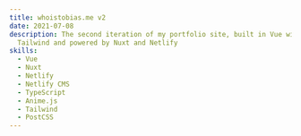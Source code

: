 ```yaml
---
title: whoistobias.me v2
date: 2021-07-08
description: The second iteration of my portfolio site, built in Vue with
  Tailwind and powered by Nuxt and Netlify
skills:
  - Vue
  - Nuxt
  - Netlify
  - Netlify CMS
  - TypeScript
  - Anime.js
  - Tailwind
  - PostCSS
---
```

